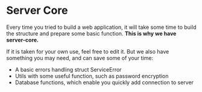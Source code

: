# Server Core

Every time you tried to build a web application, it will take some time to build the structure and prepare some basic function. **This is why we have server-core.**

If it is taken for your own use, feel free to edit it.
But we also have something you may need, and can save some of your time:

- A basic errors handling struct ServiceError
- Utils with some useful function, such as password encryption
- Database functions, which enable you quickly add connection to server

